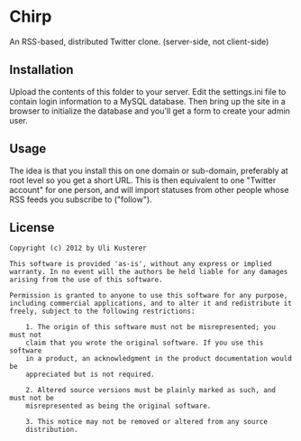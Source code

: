 Chirp
=====

An RSS-based, distributed Twitter clone. (server-side, not client-side)


Installation
------------

Upload the contents of this folder to your server. Edit the settings.ini file to contain
login information to a MySQL database.
Then bring up the site in a browser to initialize the database and you'll get a form to
create your admin user.


Usage
-----

The idea is that you install this on one domain or sub-domain, preferably at root level
so you get a short URL. This is then equivalent to one "Twitter account" for one person,
and will import statuses from other people whose RSS feeds you subscribe to ("follow").


License
-------

	Copyright (c) 2012 by Uli Kusterer
	
	This software is provided 'as-is', without any express or implied
	warranty. In no event will the authors be held liable for any damages
	arising from the use of this software.
	
	Permission is granted to anyone to use this software for any purpose,
	including commercial applications, and to alter it and redistribute it
	freely, subject to the following restrictions:
	
		1. The origin of this software must not be misrepresented; you must not
		claim that you wrote the original software. If you use this software
		in a product, an acknowledgment in the product documentation would be
		appreciated but is not required.
		
		2. Altered source versions must be plainly marked as such, and must not be
		misrepresented as being the original software.
		
		3. This notice may not be removed or altered from any source
		distribution.
	
